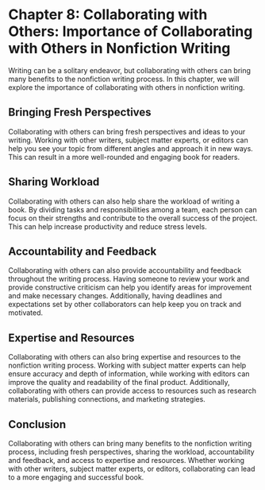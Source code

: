 Chapter 8: Collaborating with Others: Importance of Collaborating with Others in Nonfiction Writing
===================================================================================================

Writing can be a solitary endeavor, but collaborating with others can bring many benefits to the nonfiction writing process. In this chapter, we will explore the importance of collaborating with others in nonfiction writing.

Bringing Fresh Perspectives
---------------------------

Collaborating with others can bring fresh perspectives and ideas to your writing. Working with other writers, subject matter experts, or editors can help you see your topic from different angles and approach it in new ways. This can result in a more well-rounded and engaging book for readers.

Sharing Workload
----------------

Collaborating with others can also help share the workload of writing a book. By dividing tasks and responsibilities among a team, each person can focus on their strengths and contribute to the overall success of the project. This can help increase productivity and reduce stress levels.

Accountability and Feedback
---------------------------

Collaborating with others can also provide accountability and feedback throughout the writing process. Having someone to review your work and provide constructive criticism can help you identify areas for improvement and make necessary changes. Additionally, having deadlines and expectations set by other collaborators can help keep you on track and motivated.

Expertise and Resources
-----------------------

Collaborating with others can also bring expertise and resources to the nonfiction writing process. Working with subject matter experts can help ensure accuracy and depth of information, while working with editors can improve the quality and readability of the final product. Additionally, collaborating with others can provide access to resources such as research materials, publishing connections, and marketing strategies.

Conclusion
----------

Collaborating with others can bring many benefits to the nonfiction writing process, including fresh perspectives, sharing the workload, accountability and feedback, and access to expertise and resources. Whether working with other writers, subject matter experts, or editors, collaborating can lead to a more engaging and successful book.
